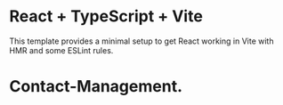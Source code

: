 # React + TypeScript + Vite

This template provides a minimal setup to get React working in Vite with HMR and some ESLint rules.
# Contact-Management.
